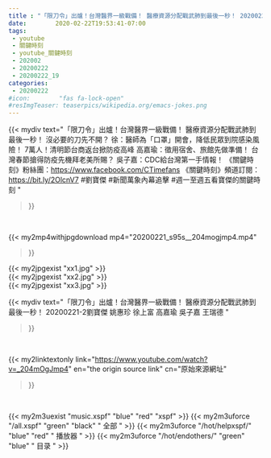 ```yaml
---
title : "「限刀令」出爐！台灣醫界一級戰備！ 醫療資源分配戰武肺到最後一秒！ 20200221-2劉寶傑 姚惠珍 徐上富 高嘉瑜 吳子嘉 王瑞德 "
date:        2020-02-22T19:53:41-07:00
tags:
 - youtube
 - 關鍵時刻
 - youtube_關鍵時刻
 - 202002
 - 20200222
 - 20200222_19
categories:
 - 20200222
#icon:        "fas fa-lock-open"
#resImgTeaser: teaserpics/wikipedia.org/emacs-jokes.png
---
```


{{< mydiv text="「限刀令」出爐！台灣醫界一級戰備！ 醫療資源分配戰武肺到最後一秒！ 沒必要的刀先不開？ 徐：醫師為「口罩」開會，降低民眾到院感染風險！ 7萬人！清明節台商返台掀防疫高峰 高嘉瑜：徵用宿舍、旅館先做準備！ 台灣春節搶得防疫先機拜老美所賜？ 吳子嘉：CDC給台灣第一手情報！  《關鍵時刻》粉絲團：https://www.facebook.com/CTimefans 《關鍵時刻》頻道訂閱：https://bit.ly/2OlcnV7  #劉寶傑 #新聞萬象內幕追擊 #週一至週五看寶傑的關鍵時刻 "
>}}
<br>


{{< my2mp4withjpgdownload mp4="20200221_s95s__204mogjmp4.mp4"
>}}

{{< my2jpgexist "xx1.jpg" >}}<br>
{{< my2jpgexist "xx2.jpg" >}}<br>
{{< my2jpgexist "xx3.jpg" >}}<br>



{{< mydiv text="「限刀令」出爐！台灣醫界一級戰備！ 醫療資源分配戰武肺到最後一秒！ 20200221-2劉寶傑 姚惠珍 徐上富 高嘉瑜 吳子嘉 王瑞德 "
>}}
<br>

{{< my2linktextonly link="https://www.youtube.com/watch?v=_204mOgJmp4"
en="the origin source link" cn="原始來源網址"
>}}


<br>

{{< my2m3uexist "music.xspf"        "blue"   "red"    "xspf" >}} {{< my2m3uforce "/all.xspf"         "green"  "black"  " 全部 " >}} {{< my2m3uforce "/hot/helpxspf/"    "blue"   "red"    " 播放器 " >}} {{< my2m3uforce "/hot/endothers/"   "green"  "blue"   " 目录 " >}} 
